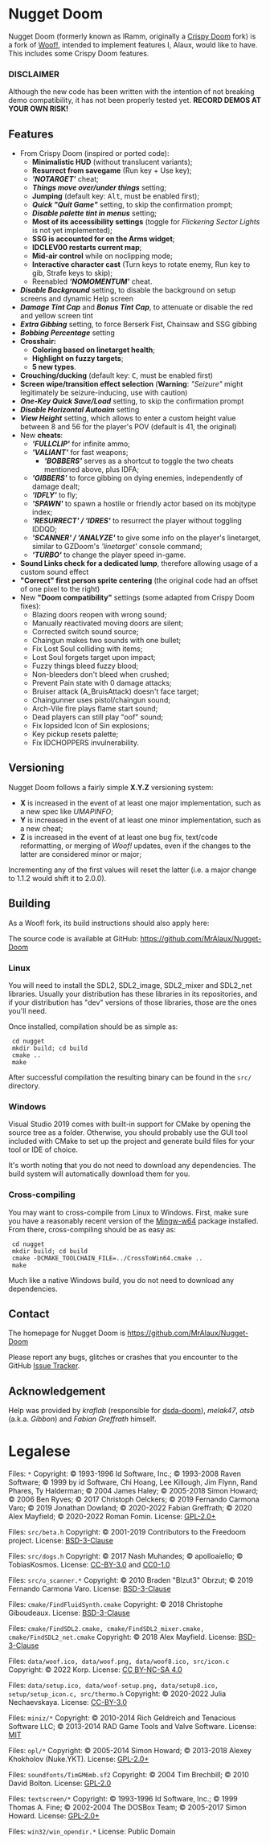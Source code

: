 # Nugget Doom

Nugget Doom (formerly known as IRamm, originally a [Crispy Doom](https://www.chocolate-doom.org/wiki/index.php/Crispy_Doom) fork) is a fork of [Woof!](https://github.com/fabiangreffrath/woof), intended to implement features I, Alaux, would like to have. This includes some Crispy Doom features.

### DISCLAIMER
Although the new code has been written with the intention of not breaking demo compatibility, it has not been properly tested yet.
**RECORD DEMOS AT YOUR OWN RISK!**

## Features

- From Crispy Doom (inspired or ported code):
  - **Minimalistic HUD** (without translucent variants);
  - **Resurrect from savegame** (Run key + Use key);
  - _**'NOTARGET'**_ cheat;
  - _**Things move over/under things**_ setting;
  - **Jumping** (default key: <kbd>Alt</kbd>, must be enabled first);
  - _**Quick "Quit Game"**_ setting, to skip the confirmation prompt;
  - _**Disable palette tint in menus**_ setting;
  - **Most of its accessibility settings** (toggle for _Flickering Sector Lights_ is not yet implemented);
  - **SSG is accounted for on the Arms widget**;
  - **IDCLEV00 restarts current map**;
  - **Mid-air control** while on noclipping mode;
  - **Interactive character cast** (Turn keys to rotate enemy, Run key to gib, Strafe keys to skip);
  - Reenabled _**'NOMOMENTUM'**_ cheat.
- _**Disable Background**_ setting, to disable the background on setup screens and dynamic Help screen
- _**Damage Tint Cap**_ and _**Bonus Tint Cap**_, to attenuate or disable the red and yellow screen tint
- _**Extra Gibbing**_ setting, to force Berserk Fist, Chainsaw and SSG gibbing
- _**Bobbing Percentage**_ setting
- **Crosshair:**
  - **Coloring based on linetarget health**;
  - **Highlight on fuzzy targets**;
  - **5 new types**.
- **Crouching/ducking** (default key: <kbd>C</kbd>, must be enabled first)
- **Screen wipe/transition effect selection** (**Warning**: _"Seizure"_ might legitimately be seizure-inducing, use with caution)
- _**One-Key Quick Save/Load**_ setting, to skip the confirmation prompt
- _**Disable Horizontal Autoaim**_ setting
- _**View Height**_ setting, which allows to enter a custom height value between 8 and 56 for the player's POV (default is 41, the original)
- New **cheats**:
  - _**'FULLCLIP'**_ for infinite ammo;
  - _**'VALIANT'**_ for fast weapons;
    - _**'BOBBERS'**_ serves as a shortcut to toggle the two cheats mentioned above, plus IDFA;
  - _**'GIBBERS'**_ to force gibbing on dying enemies, independently of damage dealt;
  - _**'IDFLY'**_ to fly;
  - _**'SPAWN'**_ to spawn a hostile or friendly actor based on its mobjtype index;
  - _**'RESURRECT' / 'IDRES'**_ to resurrect the player without toggling IDDQD;
  - _**'SCANNER' / 'ANALYZE'**_ to give some info on the player's linetarget, similar to GZDoom's _'linetarget'_ console command;
  - _**'TURBO'**_ to change the player speed in-game.
- **Sound Links check for a dedicated lump**, therefore allowing usage of a custom sound effect
- **"Correct" first person sprite centering** (the original code had an offset of one pixel to the right)
- New **"Doom compatibility"** settings (some adapted from Crispy Doom fixes):
  - Blazing doors reopen with wrong sound;
  - Manually reactivated moving doors are silent;
  - Corrected switch sound source;
  - Chaingun makes two sounds with one bullet;
  - Fix Lost Soul colliding with items;
  - Lost Soul forgets target upon impact;
  - Fuzzy things bleed fuzzy blood;
  - Non-bleeders don't bleed when crushed;
  - Prevent Pain state with 0 damage attacks;
  - Bruiser attack (A_BruisAttack) doesn't face target;
  - Chaingunner uses pistol/chaingun sound;
  - Arch-Vile fire plays flame start sound;
  - Dead players can still play "oof" sound;
  - Fix lopsided Icon of Sin explosions;
  - Key pickup resets palette;
  - Fix IDCHOPPERS invulnerability.

## Versioning
Nugget Doom follows a fairly simple **X.Y.Z** versioning system:
  - **X** is increased in the event of at least one major implementation, such as a new spec like _UMAPINFO_;
  - **Y** is increased in the event of at least one minor implementation, such as a new cheat;
  - **Z** is increased in the event of at least one bug fix, text/code reformatting, or merging of _Woof!_ updates, even if the changes to the latter are considered minor or major;

Incrementing any of the first values will reset the latter (i.e. a major change to 1.1.2 would shift it to 2.0.0).

## Building

As a Woof! fork, its build instructions should also apply here:

The source code is available at GitHub: https://github.com/MrAlaux/Nugget-Doom

### Linux

You will need to install the SDL2, SDL2_image, SDL2_mixer and SDL2_net libraries.  Usually your distribution has these libraries in its repositories, and if your distribution has "dev" versions of those libraries, those are the ones you'll need.

Once installed, compilation should be as simple as:

```
 cd nugget
 mkdir build; cd build
 cmake ..
 make
```

After successful compilation the resulting binary can be found in the `src/` directory.

### Windows

Visual Studio 2019 comes with built-in support for CMake by opening the source tree as a folder.  Otherwise, you should probably use the GUI tool included with CMake to set up the project and generate build files for your tool or IDE of choice.

It's worth noting that you do not need to download any dependencies.  The build system will automatically download them for you.

### Cross-compiling

You may want to cross-compile from Linux to Windows.  First, make sure you have a reasonably recent version of the [Mingw-w64](https://www.mingw-w64.org/) package installed.  From there, cross-compiling should be as easy as:

```
 cd nugget
 mkdir build; cd build
 cmake -DCMAKE_TOOLCHAIN_FILE=../CrossToWin64.cmake ..
 make
```

Much like a native Windows build, you do not need to download any dependencies.

## Contact

The homepage for Nugget Doom is https://github.com/MrAlaux/Nugget-Doom

Please report any bugs, glitches or crashes that you encounter to the GitHub [Issue Tracker](https://github.com/MrAlaux/Nugget-Doom/issues).

## Acknowledgement

Help was provided by _kraflab_ (responsible for [dsda-doom](https://github.com/kraflab/dsda-doom)), _melak47_, _atsb_ (a.k.a. _Gibbon_) and _Fabian Greffrath_ himself.

# Legalese

Files: `*`
Copyright:
 © 1993-1996 Id Software, Inc.;
 © 1993-2008 Raven Software;
 © 1999 by id Software, Chi Hoang, Lee Killough, Jim Flynn, Rand Phares, Ty Halderman;
 © 2004 James Haley;
 © 2005-2018 Simon Howard;
 © 2006 Ben Ryves;
 © 2017 Christoph Oelckers;
 © 2019 Fernando Carmona Varo;
 © 2019 Jonathan Dowland;
 © 2020-2022 Fabian Greffrath;
 © 2020 Alex Mayfield;
 © 2020-2022 Roman Fomin.
License: [GPL-2.0+](https://www.gnu.org/licenses/old-licenses/gpl-2.0.html)

Files: `src/beta.h`
Copyright: © 2001-2019 Contributors to the Freedoom project.
License: [BSD-3-Clause](https://opensource.org/licenses/BSD-3-Clause)

Files: `src/dogs.h`
Copyright:
 © 2017 Nash Muhandes;
 © apolloaiello;
 © TobiasKosmos.
License: [CC-BY-3.0](https://creativecommons.org/licenses/by/3.0/) and [CC0-1.0](https://creativecommons.org/publicdomain/zero/1.0/)

Files: `src/u_scanner.*`
Copyright:
 © 2010 Braden "Blzut3" Obrzut;
 © 2019 Fernando Carmona Varo.
License: [BSD-3-Clause](https://opensource.org/licenses/BSD-3-Clause)

Files: `cmake/FindFluidSynth.cmake`
Copyright: © 2018 Christophe Giboudeaux.
License: [BSD-3-Clause](https://opensource.org/licenses/BSD-3-Clause)

Files: `cmake/FindSDL2.cmake, cmake/FindSDL2_mixer.cmake, cmake/FindSDL2_net.cmake`
Copyright: © 2018 Alex Mayfield.
License: [BSD-3-Clause](https://opensource.org/licenses/BSD-3-Clause)

Files: `data/woof.ico, data/woof.png, data/woof8.ico, src/icon.c`
Copyright: © 2022 Korp.
License: [CC BY-NC-SA 4.0](https://creativecommons.org/licenses/by-nc-sa/4.0/)

Files: `data/setup.ico, data/woof-setup.png, data/setup8.ico, setup/setup_icon.c, src/thermo.h`
Copyright: © 2020-2022 Julia Nechaevskaya.
License: [CC-BY-3.0](https://creativecommons.org/licenses/by/3.0/)

Files: `miniz/*`
Copyright:
 © 2010-2014 Rich Geldreich and Tenacious Software LLC;
 © 2013-2014 RAD Game Tools and Valve Software.
License: [MIT](https://opensource.org/licenses/MIT)

Files: `opl/*`
Copyright:
 © 2005-2014 Simon Howard;
 © 2013-2018 Alexey Khokholov (Nuke.YKT).
License: [GPL-2.0+](https://www.gnu.org/licenses/old-licenses/gpl-2.0.html)

Files: `soundfonts/TimGM6mb.sf2`
Copyright:
 © 2004 Tim Brechbill;
 © 2010 David Bolton.
License: [GPL-2.0](https://www.gnu.org/licenses/old-licenses/gpl-2.0.html)

Files: `textscreen/*`
Copyright:
 © 1993-1996 Id Software, Inc.;
 © 1999 Thomas A. Fine;
 © 2002-2004 The DOSBox Team;
 © 2005-2017 Simon Howard.
License: [GPL-2.0+](https://www.gnu.org/licenses/old-licenses/gpl-2.0.html)

Files: `win32/win_opendir.*`
License: Public Domain
